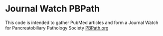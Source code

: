 # Journal Watch PBPath
This code is intended to gather PubMed articles and form a Journal Watch for Pancreatobiliary Pathology Society [PBPath.org](http://pbpath.org/)

